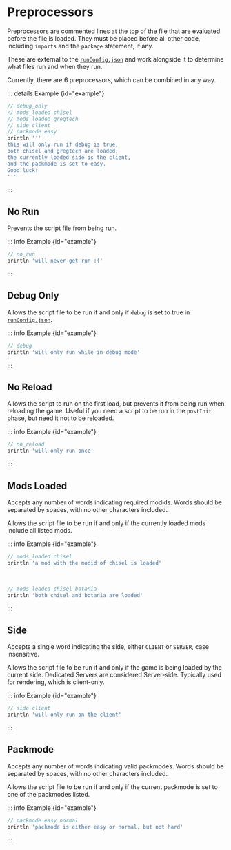 

# Preprocessors


Preprocessors are commented lines at the top of the file that are evaluated before the file is loaded.
They must be placed before all other code, including `imports` and the `package` statement, if any.

These are external to the [`runConfig.json`](./run_config.md) and work alongside it to determine what files run and when they run.

Currently, there are 6 preprocessors, which can be combined in any way.


::: details Example {id="example"}

```groovy
// debug_only
// mods_loaded chisel
// mods_loaded gregtech
// side client
// packmode easy
println '''
this will only run if debug is true,
both chisel and gregtech are loaded,
the currently loaded side is the client,
and the packmode is set to easy.
Good luck!
'''
```

:::


## No Run


Prevents the script file from being run.

::: info Example {id="example"}

```groovy
// no_run
println 'will never get run :('
```

:::


## Debug Only


Allows the script file to be run if and only if `debug` is set to true in [`runConfig.json`](./run_config.md#debug).

::: info Example {id="example"}

```groovy
// debug
println 'will only run while in debug mode'
```

:::


## No Reload


Allows the script to run on the first load, but prevents it from being run when reloading the game.
Useful if you need a script to be run in the `postInit` phase, but need it not to be reloaded.

::: info Example {id="example"}

```groovy
// no_reload
println 'will only run once'
```

:::


## Mods Loaded


Accepts any number of words indicating required modids.
Words should be separated by spaces, with no other characters included.

Allows the script file to be run if and only if the currently loaded mods include all listed mods.

::: info Example {id="example"}

```groovy
// mods_loaded chisel
println 'a mod with the modid of chisel is loaded'
```

<br>

```groovy
// mods_loaded chisel botania
println 'both chisel and botania are loaded'
```

:::


## Side


Accepts a single word indicating the side, either `CLIENT` or `SERVER`, case insensitive.

Allows the script file to be run if and only if the game is being loaded by the current side.
Dedicated Servers are considered Server-side.
Typically used for rendering, which is client-only.

::: info Example {id="example"}

```groovy
// side client
println 'will only run on the client'
```

:::


## Packmode


Accepts any number of words indicating valid packmodes.
Words should be separated by spaces, with no other characters included.

Allows the script file to be run if and only if the current packmode is set to one of the packmodes listed.

::: info Example {id="example"}

```groovy
// packmode easy normal
println 'packmode is either easy or normal, but not hard'
```

:::
